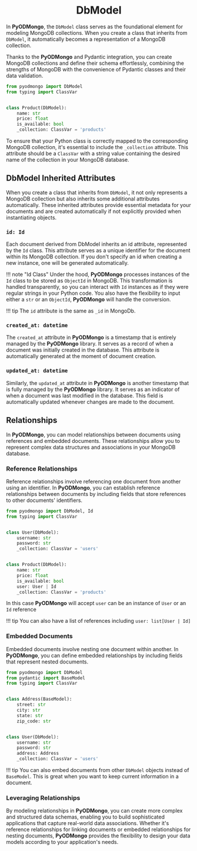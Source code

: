 # <center>DbModel</center>

In **PyODMongo**, the `DbModel` class serves as the foundational element for modeling MongoDB collections. When you create a class that inherits from `DbModel`, it automatically becomes a representation of a MongoDB collection.

Thanks to the **PyODMongo** and Pydantic integration, you can create MongoDB collections and define their schema effortlessly, combining the strengths of MongoDB with the convenience of Pydantic classes and their data validation.

```python
from pyodmongo import DbModel
from typing import ClassVar


class Product(DbModel):
    name: str
    price: float
    is_available: bool
    _collection: ClassVar = 'products'
```

To ensure that your Python class is correctly mapped to the corresponding MongoDB collection, it's essential to include the `_collection` attribute. This attribute should be a `ClassVar` with a string value containing the desired name of the collection in your MongoDB database.

## DbModel Inherited Attributes

When you create a class that inherits from `DbModel`, it not only represents a MongoDB collection but also inherits some additional attributes automatically. These inherited attributes provide essential metadata for your documents and are created automatically if not explicitly provided when instantiating objects.

### `id: Id`

Each document derived from DbModel inherits an id attribute, represented by the `Id` class. This attribute serves as a unique identifier for the document within its MongoDB collection. If you don't specify an id when creating a new instance, one will be generated automatically.

!!! note "Id Class"
    Under the hood, **PyODMongo** processes instances of the `Id` class to be stored as `ObjectId` in MongoDB. This transformation is handled transparently, so you can interact with `Id` instances as if they were regular strings in your Python code. You also have the flexibility to input either a `str` or an `ObjectId`, **PyODMongo** will handle the conversion.

!!! tip
    The `id` attribute is the same as `_id` in MongoDb.

### `created_at: datetime`

The `created_at` attribute in **PyODMongo** is a timestamp that is entirely managed by the **PyODMongo** library. It serves as a record of when a document was initially created in the database. This attribute is automatically generated at the moment of document creation.

### `updated_at: datetime`

Similarly, the `updated_at` attribute in **PyODMongo** is another timestamp that is fully managed by the **PyODMongo** library. It serves as an indicator of when a document was last modified in the database. This field is automatically updated whenever changes are made to the document.

## Relationships

In **PyODMongo**, you can model relationships between documents using references and embedded documents. These relationships allow you to represent complex data structures and associations in your MongoDB database.

### Reference Relationships

Reference relationships involve referencing one document from another using an identifier. In **PyODMongo**, you can establish reference relationships between documents by including fields that store references to other documents' identifiers.

```python hl_lines="15"
from pyodmongo import DbModel, Id
from typing import ClassVar


class User(DbModel):
    username: str
    password: str
    _collection: ClassVar = 'users'


class Product(DbModel):
    name: str
    price: float
    is_available: bool
    user: User | Id
    _collection: ClassVar = 'products'
```

In this case **PyODMongo** will accept `user` can be an instance of `User` or an `Id` reference

!!! tip
    You can also have a list of references including `user: list[User | Id]`

### Embedded Documents

Embedded documents involve nesting one document within another. In **PyODMongo**, you can define embedded relationships by including fields that represent nested documents.

```python hl_lines="16"
from pyodmongo import DbModel
from pydantic import BaseModel
from typing import ClassVar


class Address(BaseModel):
    street: str
    city: str
    state: str
    zip_code: str


class User(DbModel):
    username: str
    password: str
    address: Address
    _collection: ClassVar = 'users'

```

!!! tip
    You can also embed documents from other `DbModel` objects instead of `BaseModel`. This is great when you want to keep current information in a document.

### Leveraging Relationships

By modeling relationships in **PyODMongo**, you can create more complex and structured data schemas, enabling you to build sophisticated applications that capture real-world data associations. Whether it's reference relationships for linking documents or embedded relationships for nesting documents, **PyODMongo** provides the flexibility to design your data models according to your application's needs.